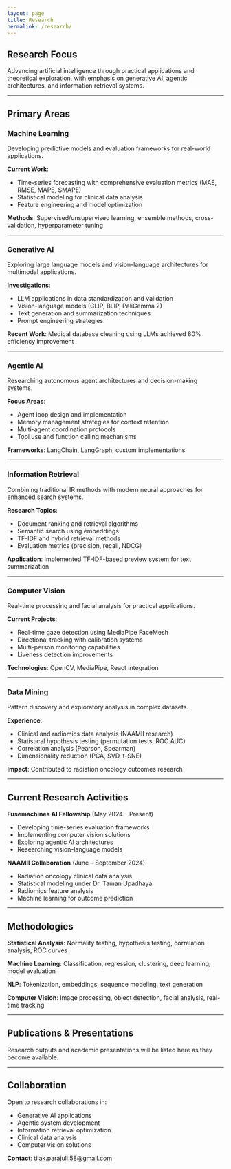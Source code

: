 ```yaml
---
layout: page
title: Research
permalink: /research/
---
```


## Research Focus

Advancing artificial intelligence through practical applications and theoretical exploration, with emphasis on generative AI, agentic architectures, and information retrieval systems.

---

## Primary Areas

### Machine Learning

Developing predictive models and evaluation frameworks for real-world applications.

**Current Work**:
- Time-series forecasting with comprehensive evaluation metrics (MAE, RMSE, MAPE, SMAPE)
- Statistical modeling for clinical data analysis
- Feature engineering and model optimization

**Methods**: Supervised/unsupervised learning, ensemble methods, cross-validation, hyperparameter tuning

---

### Generative AI

Exploring large language models and vision-language architectures for multimodal applications.

**Investigations**:
- LLM applications in data standardization and validation
- Vision-language models (CLIP, BLIP, PaliGemma 2)
- Text generation and summarization techniques
- Prompt engineering strategies

**Recent Work**: Medical database cleaning using LLMs achieved 80% efficiency improvement

---

### Agentic AI

Researching autonomous agent architectures and decision-making systems.

**Focus Areas**:
- Agent loop design and implementation
- Memory management strategies for context retention
- Multi-agent coordination protocols
- Tool use and function calling mechanisms

**Frameworks**: LangChain, LangGraph, custom implementations

---

### Information Retrieval

Combining traditional IR methods with modern neural approaches for enhanced search systems.

**Research Topics**:
- Document ranking and retrieval algorithms
- Semantic search using embeddings
- TF-IDF and hybrid retrieval methods
- Evaluation metrics (precision, recall, NDCG)

**Application**: Implemented TF-IDF-based preview system for text summarization

---

### Computer Vision

Real-time processing and facial analysis for practical applications.

**Current Projects**:
- Real-time gaze detection using MediaPipe FaceMesh
- Directional tracking with calibration systems
- Multi-person monitoring capabilities
- Liveness detection improvements

**Technologies**: OpenCV, MediaPipe, React integration

---

### Data Mining

Pattern discovery and exploratory analysis in complex datasets.

**Experience**:
- Clinical and radiomics data analysis (NAAMII research)
- Statistical hypothesis testing (permutation tests, ROC AUC)
- Correlation analysis (Pearson, Spearman)
- Dimensionality reduction (PCA, SVD, t-SNE)

**Impact**: Contributed to radiation oncology outcomes research

---

## Current Research Activities

**Fusemachines AI Fellowship** (May 2024 – Present)
- Developing time-series evaluation frameworks
- Implementing computer vision solutions
- Exploring agentic AI architectures
- Researching vision-language models

**NAAMII Collaboration** (June – September 2024)
- Radiation oncology clinical data analysis
- Statistical modeling under Dr. Taman Upadhaya
- Radiomics feature analysis
- Machine learning for outcome prediction

---

## Methodologies

**Statistical Analysis**: Normality testing, hypothesis testing, correlation analysis, ROC curves

**Machine Learning**: Classification, regression, clustering, deep learning, model evaluation

**NLP**: Tokenization, embeddings, sequence modeling, text generation

**Computer Vision**: Image processing, object detection, facial analysis, real-time tracking

---

## Publications & Presentations

Research outputs and academic presentations will be listed here as they become available.

---

## Collaboration

Open to research collaborations in:
- Generative AI applications
- Agentic system development
- Information retrieval optimization
- Clinical data analysis
- Computer vision solutions

**Contact**: [tilak.parajuli.58@gmail.com](mailto:tilak.parajuli.58@gmail.com)

